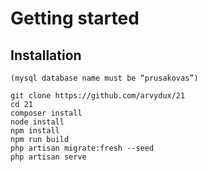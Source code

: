 # Getting started

## Installation

    (mysql database name must be “prusakovas”)
    
    git clone https://github.com/arvydux/21
    cd 21
    composer install
    node install
    npm install
    npm run build
    php artisan migrate:fresh --seed
    php artisan serve
